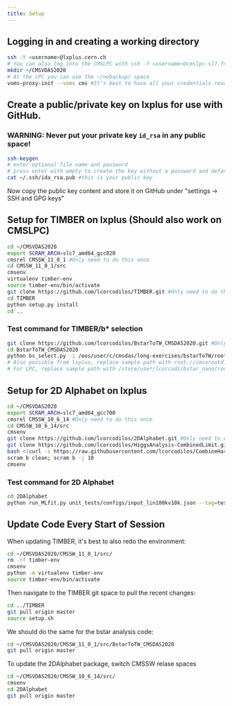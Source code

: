 ```yaml
---
title: Setup
---
```


## Logging in and creating a working directory
```bash
ssh -Y <username>@lxplus.cern.ch
# You can also log into the CMSLPC with ssh -Y <username>@cmslpc-sl7.fnal.gov
mkdir ~/CMSVDAS2020
# At the LPC you can use the ~/nobackup/ space 
voms-proxy-init --voms cms #It's best to have all your credentials ready
```


## Create a public/private key on lxplus for use with GitHub.
### WARNING: Never put your private key `id_rsa` in any public space!
```bash
ssh-keygen
# enter optional file name and password
# press enter with empty to create the key without a password and default name
cat ~/.ssh/ida_rsa.pub #this is your public key
```
Now copy the public key content and store it on GitHub under "settings -> SSH and GPG keys"


## Setup for TIMBER on lxplus (Should also work on CMSLPC)
```bash
cd ~/CMSVDAS2020
export SCRAM_ARCH=slc7_amd64_gcc820
cmsrel CMSSW_11_0_1 #Only need to do this once
cd CMSSW_11_0_1/src
cmsenv
virtualenv timber-env
source timber-env/bin/activate
git clone https://github.com/lcorcodilos/TIMBER.git #Only need to do this once
cd TIMBER
python setup.py install
cd ..
```

### Test command for TIMBER/b* selection
```bash
git clone https://github.com/lcorcodilos/BstarToTW_CMSDAS2020.git #Only need to do this once
cd BstarToTW_CMSDAS2020
python bs_select.py -i /eos/user/c/cmsdas/long-exercises/bstarToTW/rootfiles/signalLH1200_bstar16.root -y 16
# Also possible from lxplus, replace sample path with root://cmsxrootd.fnal.gov//store/user/lcorcodi/bstar_nano/rootfiles/BprimeLH1200_bstar16.root
# For LPC, replace sample path with /store/user/lcorcodi/bstar_nano/rootfiles/BprimeLH1200_bstar16.root
```


## Setup for 2D Alphabet on lxplus 
```bash
cd ~/CMSVDAS2020
export SCRAM_ARCH=slc7_amd64_gcc700
cmsrel CMSSW_10_6_14 #Only need to do this once
cd CMSSW_10_6_14/src
cmsenv
git clone https://github.com/lcorcodilos/2DAlphabet.git #Only need to do this once
git clone https://github.com/lcorcodilos/HiggsAnalysis-CombinedLimit.git HiggsAnalysis/CombinedLimit/ #Only need to do this once
bash <(curl -s https://raw.githubusercontent.com/lcorcodilos/CombineHarvester/master/CombineTools/scripts/sparse-checkout-ssh.sh) #Only need to do this once
scram b clean; scram b -j 10
cmsenv
```

### Test command for 2D Alphabet
```bash
cd 2DAlphabet
python run_MLfit.py unit_tests/configs/input_lin100kv10k.json --tag=test
```

## Update Code Every Start of Session
When updating TIMBER, it's best to also redo the environment:
```bash
cd ~/CMSVDAS2020/CMSSW_11_0_1/src/
rm -rf timber-env
cmsenv
python -m virtualenv timber-env
source timber-env/bin/activate
```
Then navigate to the TIMBER git space to pull the recent changes:
```bash
cd ../TIMBER
git pull origin master
source setup.sh
```
We should do the same for the bstar analysis code:
```bash
cd ~/CMSVDAS2020/CMSSW_11_0_1/src/BstarToTW_CMSDAS2020
git pull origin master
```
To update the 2DAlphabet package, switch CMSSW relase spaces
```bash
cd ~/CMSVDAS2020/CMSSW_10_6_14/src/
cmsenv
cd 2DAlphabet
git pull origin master
```
